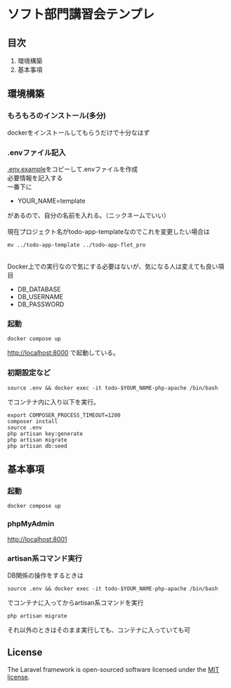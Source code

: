 # ソフト部門講習会テンプレ

## 目次
1. 環境構築
2. 基本事項


## 環境構築
### もろもろのインストール(多分)
dockerをインストールしてもらうだけで十分なはず

### .envファイル記入
[.env.example](./.env.example)をコピーして.envファイルを作成  
必要情報を記入する\
一番下に
- YOUR_NAME=template

があるので、自分の名前を入れる。（ニックネームでいい）\
\
現在プロジェクト名がtodo-app-templateなのでこれを変更したい場合は

```shell
mv ../todo-app-template ../todo-app-flet_pro
```
\
Docker上での実行なので気にする必要はないが、気になる人は変えても良い項目
- DB_DATABASE
- DB_USERNAME
- DB_PASSWORD

### 起動
```shell
docker compose up
```
[http://localhost:8000](http://localhost:8000) で起動している。

### 初期設定など
```shell
source .env && docker exec -it todo-$YOUR_NAME-php-apache /bin/bash
```
でコンテナ内に入り以下を実行。
```shell
export COMPOSER_PROCESS_TIMEOUT=1200
composer install
source .env
php artisan key:generate
php artisan migrate
php artisan db:seed
```




## 基本事項
### 起動
```shell
docker compose up
```

### phpMyAdmin
[http://localhost:8001](http://localhost:8001)

### artisan系コマンド実行
DB関係の操作をするときは
```shell
source .env && docker exec -it todo-$YOUR_NAME-php-apache /bin/bash
```
でコンテナに入ってからartisan系コマンドを実行
```shell
php artisan migrate
```

それ以外のときはそのまま実行しても、コンテナに入っていても可

## License

The Laravel framework is open-sourced software licensed under the [MIT license](https://opensource.org/licenses/MIT).

